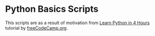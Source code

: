 # Python Basics Scripts
This scripts are as a result of motivation from [Learn Python in 4 Hours](https://www.youtube.com/watch?v=rfscVS0vtbw) tutorial by [freeCodeCamp.org](https://www.freeCodeCamp.org).

